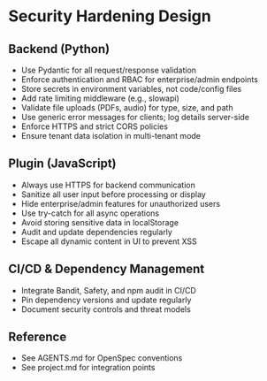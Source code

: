 # Security Hardening Design

## Backend (Python)

- Use Pydantic for all request/response validation
- Enforce authentication and RBAC for enterprise/admin endpoints
- Store secrets in environment variables, not code/config files
- Add rate limiting middleware (e.g., slowapi)
- Validate file uploads (PDFs, audio) for type, size, and path
- Use generic error messages for clients; log details server-side
- Enforce HTTPS and strict CORS policies
- Ensure tenant data isolation in multi-tenant mode

## Plugin (JavaScript)

- Always use HTTPS for backend communication
- Sanitize all user input before processing or display
- Hide enterprise/admin features for unauthorized users
- Use try-catch for all async operations
- Avoid storing sensitive data in localStorage
- Audit and update dependencies regularly
- Escape all dynamic content in UI to prevent XSS

## CI/CD & Dependency Management

- Integrate Bandit, Safety, and npm audit in CI/CD
- Pin dependency versions and update regularly
- Document security controls and threat models

## Reference

- See AGENTS.md for OpenSpec conventions
- See project.md for integration points
